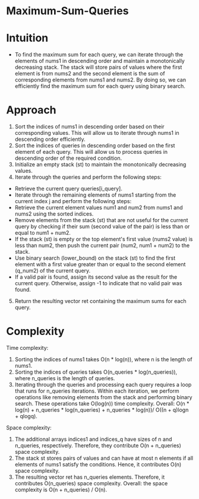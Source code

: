 # Maximum-Sum-Queries

# Intuition
- To find the maximum sum for each query, we can iterate through the elements of nums1 in descending order and maintain a monotonically decreasing stack. The stack will store pairs of values where the first element is from nums2 and the second element is the sum of corresponding elements from nums1 and nums2. By doing so, we can efficiently find the maximum sum for each query using binary search.
# Approach
1. Sort the indices of nums1 in descending order based on their corresponding values. This will allow us to iterate through nums1 in descending order efficiently.
2. Sort the indices of queries in descending order based on the first element of each query. This will allow us to process queries in descending order of the required condition.
3. Initialize an empty stack (st) to maintain the monotonically decreasing values.
4. Iterate through the queries and perform the following steps:
- Retrieve the current query queries[i_query].
- Iterate through the remaining elements of nums1 starting from the current index j and perform the following steps:
- Retrieve the current element values num1 and num2 from nums1 and nums2 using the sorted indices.
- Remove elements from the stack (st) that are not useful for the current query by checking if their sum (second value of the pair) is less than or equal to num1 + num2.
- If the stack (st) is empty or the top element's first value (nums2 value) is less than num2, then push the current pair (num2, num1 + num2) to the stack.
- Use binary search (lower_bound) on the stack (st) to find the first element with a first value greater than or equal to the second element (q_num2) of the current query.
- If a valid pair is found, assign its second value as the result for the current query. Otherwise, assign -1 to indicate that no valid pair was found.
5. Return the resulting vector ret containing the maximum sums for each query.
# Complexity
Time complexity:
1. Sorting the indices of nums1 takes O(n * log(n)), where n is the length of nums1.
2. Sorting the indices of queries takes O(n_queries * log(n_queries)), where n_queries is the length of queries.
3. Iterating through the queries and processing each query requires a loop that runs for n_queries iterations. Within each iteration, we perform operations like removing elements from the stack and performing binary search. These operations take O(log(n)) time complexity.
Overall: O(n * log(n) + n_queries * log(n_queries) + n_queries * log(n))/ O((n + q)logn + qlogq).

Space complexity:
1. The additional arrays indices1 and indices_q have sizes of n and n_queries, respectively. Therefore, they contribute O(n + n_queries) space complexity.
2. The stack st stores pairs of values and can have at most n elements if all elements of nums1 satisfy the conditions. Hence, it contributes O(n) space complexity.
3. The resulting vector ret has n_queries elements. Therefore, it contributes O(n_queries) space complexity.
Overall: the space complexity is O(n + n_queries) / O(n).
